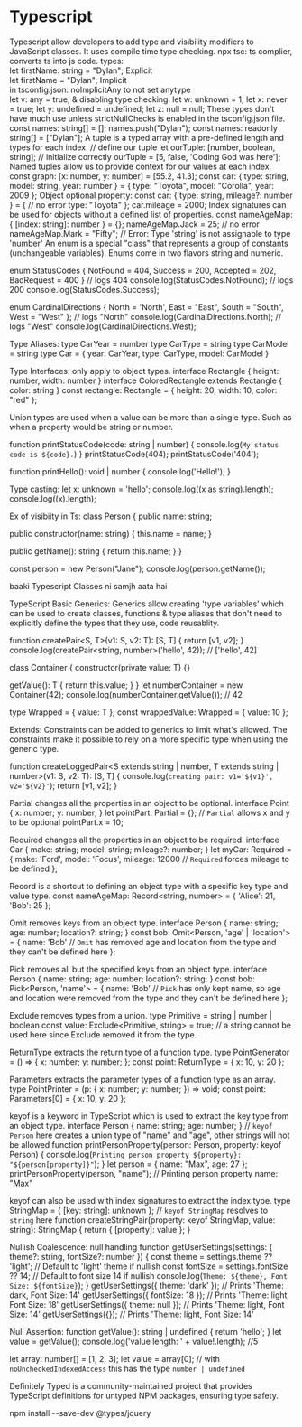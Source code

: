 # Typescript     

Typescript allow developers to add type and visibility modifiers to JavaScript classes. It uses compile time type checking.
npx tsc: ts complier, converts ts into js code.
types:        
let firstName: string = "Dylan"; Explicit             
let firstName = "Dylan"; Implicit             
in tsconfig.json: noImplicitAny to not set anytype   
let v: any = true; & disabling type checking.
let w: unknown = 1;
let x: never = true;
let y: undefined = undefined;
let z: null = null;
These types don't have much use unless strictNullChecks is enabled in the tsconfig.json file.
const names: string[] = [];
names.push("Dylan");
const names: readonly string[] = ["Dylan"];
A tuple is a typed array with a pre-defined length and types for each index.
// define our tuple
let ourTuple: [number, boolean, string];
// initialize correctly
ourTuple = [5, false, 'Coding God was here'];
Named tuples allow us to provide context for our values at each index.
const graph: [x: number, y: number] = [55.2, 41.3];
const car: { type: string, model: string, year: number } = {
  type: "Toyota",
  model: "Corolla",
  year: 2009
};
Object optional property:
const car: { type: string, mileage?: number } = { // no error
  type: "Toyota"
};
car.mileage = 2000;
Index signatures can be used for objects without a defined list of properties.
const nameAgeMap: { [index: string]: number } = {};
nameAgeMap.Jack = 25; // no error
nameAgeMap.Mark = "Fifty"; // Error: Type 'string' is not assignable to type 'number'
An enum is a special "class" that represents a group of constants (unchangeable variables).
Enums come in two flavors string and numeric.

enum StatusCodes {
  NotFound = 404,
  Success = 200,
  Accepted = 202,
  BadRequest = 400
}
// logs 404
console.log(StatusCodes.NotFound);
// logs 200
console.log(StatusCodes.Success);

enum CardinalDirections {
  North = 'North',
  East = "East",
  South = "South",
  West = "West"
};
// logs "North"
console.log(CardinalDirections.North);
// logs "West"
console.log(CardinalDirections.West);

Type Aliases:
type CarYear = number
type CarType = string
type CarModel = string
type Car = {
  year: CarYear,
  type: CarType,
  model: CarModel
}

Type Interfaces: only apply to object types.
interface Rectangle {
  height: number,
  width: number
}
interface ColoredRectangle extends Rectangle {
  color: string
}
const rectangle: Rectangle = {
  height: 20,
  width: 10,
  color: "red"
};

Union types are used when a value can be more than a single type.
Such as when a property would be string or number.

function printStatusCode(code: string | number) {
  console.log(`My status code is ${code}.`)
}
printStatusCode(404);
printStatusCode('404');

function printHello(): void | number {
  console.log('Hello!');
}

Type casting:
let x: unknown = 'hello';
console.log((x as string).length);
console.log((<string>x).length);

Ex of visibiity in Ts:
class Person {
  public name: string;

  public constructor(name: string) {
    this.name = name;
  }

  public getName(): string {
    return this.name;
  }
}

const person = new Person("Jane");
console.log(person.getName());

baaki Typescript Classes ni samjh aata hai

TypeScript Basic Generics:
Generics allow creating 'type variables' which can be used to create classes, functions & type aliases that don't need to explicitly define the types that they use, code reusablity.

function createPair<S, T>(v1: S, v2: T): [S, T] {
  return [v1, v2];
}
console.log(createPair<string, number>('hello', 42)); // ['hello', 42]

class Container<T> {
  constructor(private value: T) {}

  getValue(): T {
    return this.value;
  }
}
let numberContainer = new Container(42);
console.log(numberContainer.getValue()); // 42

type Wrapped<T> = { value: T };
const wrappedValue: Wrapped<number> = { value: 10 };

Extends:
Constraints can be added to generics to limit what's allowed. The constraints make it possible to rely on a more specific type when using the generic type.

function createLoggedPair<S extends string | number, T extends string | number>(v1: S, v2: T): [S, T] {
  console.log(`creating pair: v1='${v1}', v2='${v2}'`);
  return [v1, v2];
}

Partial changes all the properties in an object to be optional.
interface Point {
  x: number;
  y: number;
}
let pointPart: Partial<Point> = {}; // `Partial` allows x and y to be optional
pointPart.x = 10;

Required changes all the properties in an object to be required.
interface Car {
  make: string;
  model: string;
  mileage?: number;
}
let myCar: Required<Car> = {
  make: 'Ford',
  model: 'Focus',
  mileage: 12000 // `Required` forces mileage to be defined
};

Record is a shortcut to defining an object type with a specific key type and value type.
const nameAgeMap: Record<string, number> = {
  'Alice': 21,
  'Bob': 25
};

Omit removes keys from an object type.
interface Person {
  name: string;
  age: number;
  location?: string;
}
const bob: Omit<Person, 'age' | 'location'> = {
  name: 'Bob'
  // `Omit` has removed age and location from the type and they can't be defined here
};

Pick removes all but the specified keys from an object type.
interface Person {
  name: string;
  age: number;
  location?: string;
}
const bob: Pick<Person, 'name'> = {
  name: 'Bob'
  // `Pick` has only kept name, so age and location were removed from the type and they can't be defined here
};

Exclude removes types from a union.
type Primitive = string | number | boolean
const value: Exclude<Primitive, string> = true; // a string cannot be used here since Exclude removed it from the type.

ReturnType extracts the return type of a function type.
type PointGenerator = () => { x: number; y: number; };
const point: ReturnType<PointGenerator> = {
  x: 10,
  y: 20
};

Parameters extracts the parameter types of a function type as an array.
type PointPrinter = (p: { x: number; y: number; }) => void;
const point: Parameters<PointPrinter>[0] = {
  x: 10,
  y: 20
};

keyof is a keyword in TypeScript which is used to extract the key type from an object type.
interface Person {
  name: string;
  age: number;
}
// `keyof Person` here creates a union type of "name" and "age", other strings will not be allowed
function printPersonProperty(person: Person, property: keyof Person) {
  console.log(`Printing person property ${property}: "${person[property]}"`);
}
let person = {
  name: "Max",
  age: 27
};
printPersonProperty(person, "name"); // Printing person property name: "Max"

keyof can also be used with index signatures to extract the index type.
type StringMap = { [key: string]: unknown };
// `keyof StringMap` resolves to `string` here
function createStringPair(property: keyof StringMap, value: string): StringMap {
  return { [property]: value };
}

Nullish Coalescence: null handling
function getUserSettings(settings: { theme?: string, fontSize?: number }) {
  const theme = settings.theme ?? 'light';  // Default to 'light' theme if nullish
  const fontSize = settings.fontSize ?? 14; // Default to font size 14 if nullish
  console.log(`Theme: ${theme}, Font Size: ${fontSize}`);
}
getUserSettings({ theme: 'dark' });       // Prints 'Theme: dark, Font Size: 14'
getUserSettings({ fontSize: 18 });        // Prints 'Theme: light, Font Size: 18'
getUserSettings({ theme: null });         // Prints 'Theme: light, Font Size: 14'
getUserSettings({});                      // Prints 'Theme: light, Font Size: 14'

Null Assertion:
function getValue(): string | undefined {
  return 'hello';
}
let value = getValue();
console.log('value length: ' + value!.length); //5

let array: number[] = [1, 2, 3];
let value = array[0]; // with `noUncheckedIndexedAccess` this has the type `number | undefined`

Definitely Typed is a community-maintained project that provides TypeScript definitions for untyped NPM packages, ensuring type safety.

npm install --save-dev @types/jquery
